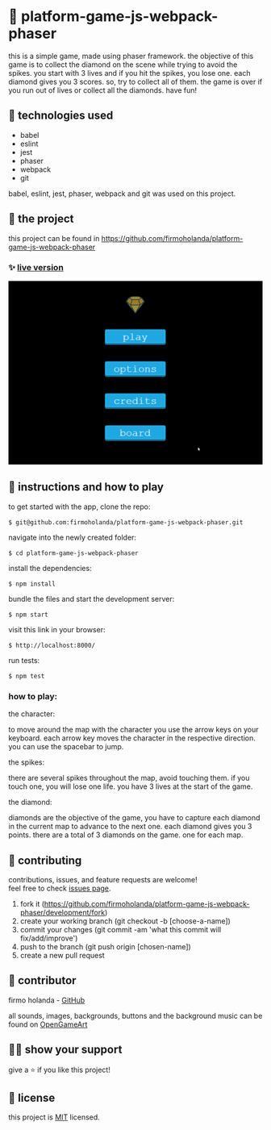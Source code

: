 # 📃 platform-game-js-webpack-phaser

this is a simple game, made using phaser framework.
the objective of this game is to collect the diamond on the scene while trying to avoid the spikes.
you start with 3 lives and if you hit the spikes, you lose one. each diamond gives you 3 scores. so, try to collect all of them.
the game is over if you run out of lives or collect all the diamonds. have fun!



## 📡 technologies used

- babel
- eslint
- jest
- phaser
- webpack
- git

babel, eslint, jest, phaser, webpack and git was used on this project.



## 🚀 the project

this project can be found in https://github.com/firmoholanda/platform-game-js-webpack-phaser


### ✨ [live version](https://platform-game-firmoholanda.netlify.app/)

<a href="https://platform-game-firmoholanda.netlify.app/" target="_blank">
    <img alt="app image" src="https://github.com/firmoholanda/platform-game-js-webpack-phaser/blob/release/assets/images/animation.gif"/>
</a>



## 🔨 instructions and how to play

to get started with the app, clone the repo:
```
$ git@github.com:firmoholanda/platform-game-js-webpack-phaser.git
```

navigate into the newly created folder:
```
$ cd platform-game-js-webpack-phaser
```

install the dependencies:
```
$ npm install
```

bundle the files and start the development server:
```
$ npm start
```

visit this link in your browser:
```
$ http://localhost:8000/
```

run tests:
```
$ npm test
```


### how to play:

the character:

to move around the map with the character you use the arrow keys on your keyboard. each arrow key moves the character in the respective direction. you can use the spacebar to jump.

the spikes:

there are several spikes throughout the map, avoid touching them. if you touch one, you will lose one life. you have 3 lives at the start of the game.

the diamond:

diamonds are the objective of the game, you have to capture each diamond in the current map to advance to the next one. each diamond gives you 3 points. there are a total of 3 diamonds on the game. one for each map.


## 🤝 contributing

contributions, issues, and feature requests are welcome!<br/>feel free to check [issues page](hhttps://github.com/firmoholanda/platform-game-js-webpack-phaser/development/issues).

1. fork it (https://github.com/firmoholanda/platform-game-js-webpack-phaser/development/fork)
2. create your working branch (git checkout -b [choose-a-name])
3. commit your changes (git commit -am 'what this commit will fix/add/improve')
4. push to the branch (git push origin [chosen-name])
5. create a new pull request



## 🤖 contributor


firmo holanda - [GitHub](https://github.com/firmoholanda)


all sounds, images, backgrounds, buttons and the background music can be found on [OpenGameArt](https://opengameart.org/)



## 🙋‍♂ show your support

give a ⭐️ if you like this project!



## 📝 license

this project is [MIT](https://github.com/firmoholanda/platform-game-js-webpack-phaser/development/license.txt) licensed.
